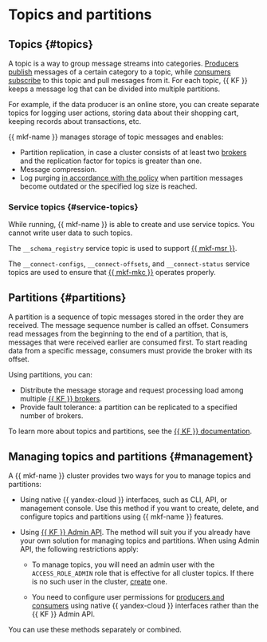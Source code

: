 # Topics and partitions

## Topics {#topics}

A topic is a way to group message streams into categories. [Producers](producers-consumers.md) [publish](../operations/connect.md) messages of a certain category to a topic, while [consumers](producers-consumers.md) [subscribe](../operations/connect.md) to this topic and pull messages from it. For each topic, {{ KF }} keeps a message log that can be divided into multiple partitions.

For example, if the data producer is an online store, you can create separate topics for logging user actions, storing data about their shopping cart, keeping records about transactions, etc.

{{ mkf-name }} manages storage of topic messages and enables:

- Partition replication, in case a cluster consists of at least two [brokers](brokers.md) and the replication factor for topics is greater than one.
- Message compression.
- Log purging [in accordance with the policy](../operations/cluster-topics.md#create-topic) when partition messages become outdated or the specified log size is reached.

### Service topics {#service-topics}

While running, {{ mkf-name }} is able to create and use service topics.
You cannot write user data to such topics.

The `__schema_registry` service topic is used to support [{{ mkf-msr }}](./managed-schema-registry.md).

The `__connect-configs`, `__connect-offsets`, and `__connect-status` service topics are used to ensure that [{{ mkf-mkc }}](./connectors.md) operates properly.

## Partitions {#partitions}

A partition is a sequence of topic messages stored in the order they are received. The message sequence number is called an offset. Consumers read messages from the beginning to the end of a partition, that is, messages that were received earlier are consumed first. To start reading data from a specific message, consumers must provide the broker with its offset.

Using partitions, you can:

- Distribute the message storage and request processing load among multiple [{{ KF }} brokers](brokers.md).
- Provide fault tolerance: a partition can be replicated to a specified number of brokers.

To learn more about topics and partitions, see the [{{ KF }} documentation](https://kafka.apache.org/documentation/#intro_topics).

## Managing topics and partitions {#management}

A {{ mkf-name }} cluster provides two ways for you to manage topics and partitions:

* Using native {{ yandex-cloud }} interfaces, such as CLI, API, or management console. Use this method if you want to create, delete, and configure topics and partitions using {{ mkf-name }} features.

* Using [{{ KF }} Admin API](https://kafka.apache.org/documentation/#adminapi). The method will suit you if you already have your own solution for managing topics and partitions. When using Admin API, the following restrictions apply:

   * To manage topics, you will need an admin user with the `ACCESS_ROLE_ADMIN` role that is effective for all cluster topics. If there is no such user in the cluster, [create](../operations/cluster-accounts.md) one.

   * You need to configure user permissions for [producers and consumers](./producers-consumers.md) using native {{ yandex-cloud }} interfaces rather than the {{ KF }} Admin API.

You can use these methods separately or combined.
